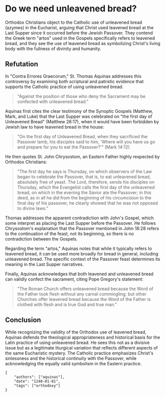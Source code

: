 # Do we need unleavened bread?

Orthodox Christians object to the Catholic use of unleavened bread (azymes) in the Eucharist, 
arguing that Christ used leavened bread at the Last Supper since it occurred before the 
Jewish Passover. They contend the Greek term "artos" used in the Gospels specifically 
refers to leavened bread, and they see the use of leavened bread as symbolizing Christ's 
living body with the fullness of divinity and humanity.

## Refutation

In "Contra Errores Graecorum," St. Thomas Aquinas addresses this controversy by 
examining both scriptural and patristic evidence that supports the Catholic practice of
using unleavened bread.

> "Against the position of those who deny the Sacrament may be confected with unleavened bread."

Aquinas first cites the clear testimony of the Synoptic Gospels (Matthew, Mark, and Luke) 
that the Last Supper was celebrated on "the first day of Unleavened Bread" (Matthew 26:17), 
when it would have been forbidden by Jewish law to have leavened bread in the house:

> "On the first day of Unleavened Bread, when they sacrificed the Passover lamb, his disciples 
> said to him, 'Where will you have us go and prepare for you to eat the Passover?'" (Mark 14:12)

He then quotes St. John Chrysostom, an Eastern Father highly respected by Orthodox Christians:

> "The first day he says is Thursday, on which observers of the Law began to celebrate the 
> Passover, that is, to eat unleavened bread, absolutely free of yeast. The Lord, therefore, 
> sends his disciples on Thursday, which the Evangelist calls the first day of the unleavened 
> bread, on which in the evening the Savior ate the Passover; in this deed, as in all he did 
> from the beginning of his circumcision to the final day of his passover, he clearly showed 
> that he was not opposed to divine laws."

Thomas addresses the apparent contradiction with John's Gospel, which some interpret as placing 
the Last Supper before the Passover. He follows Chrysostom's explanation that the Passover 
mentioned in John 18:28 refers to the continuation of the feast, not its beginning, so there 
is no contradiction between the Gospels.

Regarding the term "artos," Aquinas notes that while it typically refers to leavened bread, 
it can be used more broadly for bread in general, including unleavened bread. The specific 
context of the Passover feast determines its meaning in the Last Supper narratives.

Finally, Aquinas acknowledges that both leavened and unleavened bread can validly confect 
the sacrament, citing Pope Gregory's statement:

> "The Roman Church offers unleavened bread because the Word of the Father took flesh without 
> any carnal commingling; but other Churches offer leavened bread because the Word of the 
> Father is clothed with flesh and is true God and true man."

## Conclusion

While recognizing the validity of the Orthodox use of leavened bread, Aquinas defends the 
theological appropriateness and historical basis for the Latin practice of using unleavened 
bread. He sees this not as a divisive issue but as a legitimate liturgical variation that 
reflects different aspects of the same Eucharistic mystery. The Catholic practice emphasizes 
Christ's sinlessness and the historical continuity with the Passover, while acknowledging 
the equally valid symbolism in the Eastern practice.

```
{
    "authors": ["aquinas"],
    "date": "1240-01-01",
    "tags": ["orthodoxy"]
}
```